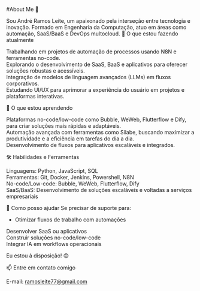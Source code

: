 #About Me 👋

Sou André Ramos Leite, um apaixonado pela interseção entre tecnologia e inovação. Formado em Engenharia da Computação, atuo em áreas como automação, SaaS/BaaS e DevOps multocloud.
🚀 O que estou fazendo atualmente

Trabalhando em projetos de automação de processos usando N8N e ferramentas no-code.  
Explorando o desenvolvimento de SaaS, BaaS e aplicativos para oferecer soluções robustas e acessíveis.  
Integração de modelos de linguagem avançados (LLMs) em fluxos corporativos.  
Estudando UI/UX para aprimorar a experiência do usuário em projetos e plataformas interativas.


🌱 O que estou aprendendo

Plataformas no-code/low-code como Bubble, WeWeb, Flutterflow e Dify, para criar soluções mais rápidas e adaptáveis.  
Automação avançada com ferramentas como Sílabe, buscando maximizar a produtividade e a eficiência em tarefas do dia a dia.  
Desenvolvimento de fluxos para aplicativos escaláveis e integrados.


🛠 Habilidades e Ferramentas

Linguagens: Python, JavaScript, SQL  
Ferramentas: Git, Docker, Jenkins, Powershell, N8N  
No-code/Low-code: Bubble, WeWeb, Flutterflow, Dify  
SaaS/BaaS: Desenvolvimento de soluções escaláveis e voltadas a serviços empresariais


💬 Como posso ajudar
Se precisar de suporte para:



- Otimizar fluxos de trabalho com automações




Desenvolver SaaS ou aplicativos  
Construir soluções no-code/low-code  
Integrar IA em workflows operacionais

Eu estou à disposição! 😊  

📫 Entre em contato comigo

E-mail: ramosleite77@gmail.com
